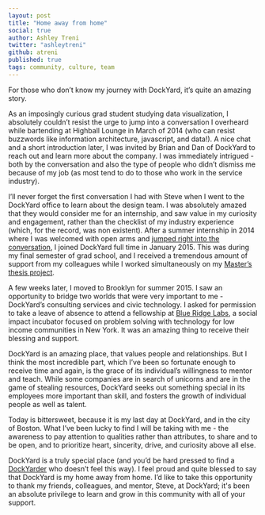 ```yaml
---
layout: post
title: "Home away from home"
social: true
author: Ashley Treni
twitter: "ashleytreni"
github: atreni
published: true
tags: community, culture, team
---
```


For those who don’t know my journey with DockYard, it’s quite an amazing story. 

As an imposingly curious grad student studying data visualization, I absolutely couldn’t resist the urge to jump into a conversation I overheard while bartending at Highball Lounge in March of 2014 (who can resist buzzwords like information architecture, javascript, and data!). A nice chat and a short introduction later, I was invited by Brian and Dan of DockYard to reach out and learn more about the company. I was immediately intrigued - both by the conversation and also the type of people who didn’t dismiss me because of my job (as most tend to do to those who work in the service industry).

I’ll never forget the first conversation I had with Steve when I went to the DockYard office to learn about the design team. I was absolutely amazed that they would consider me for an internship, and saw value in my curiosity and engagement, rather than the checklist of my industry experience (which, for the record, was non existent). After a summer internship in 2014 where I was welcomed with open arms and [jumped right into the conversation](https://dockyard.com/blog/2014/07/18/design-as-conversation), I joined DockYard full time in January 2015. This was during my final semester of grad school, and I received a tremendous amount of support from my colleagues while I worked simultaneously on my [Master’s thesis project](http://www.designtaxonomy.com/#/standardimprovisations/).

A few weeks later, I moved to Brooklyn for summer 2015. I saw an opportunity to bridge two worlds that were very important to me - DockYard’s consulting services and civic technology. I asked for permission to take a leave of absence to attend a fellowship at [Blue Ridge Labs](http://labs.robinhood.org/), a social impact incubator focused on problem solving with technology for low income communities in New York. It was an amazing thing to receive their blessing and support.

DockYard is an amazing place, that values people and relationships. But I think the most incredible part, which I’ve been so fortunate enough to receive time and again, is the grace of its individual’s willingness to mentor and teach. While some companies are in search of unicorns and are in the game of stealing resources, DockYard seeks out something special in its employees more important than skill, and fosters the growth of individual people as well as talent. 

Today is bittersweet, because it is my last day at DockYard, and in the city of Boston. What I’ve been lucky to find I will be taking with me - the awareness to pay attention to qualities rather than attributes, to share and to be open, and to prioritize heart, sincerity, drive, and curiosity above all else.

DockYard is a truly special place (and you’d be hard pressed to find a [DockYarder](https://medium.com/@sugarpirate/warning-breaking-changes-afeb2544d0f5#.ata8oqafn) who doesn’t feel this way). I feel proud and quite blessed to say that DockYard is my home away from home. I’d like to take this opportunity to thank my friends, colleagues, and mentor, Steve, at DockYard; it's been an absolute privilege to learn and grow in this community with all of your support.
